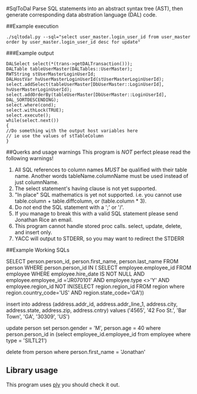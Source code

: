 #SqlToDal
Parse SQL statements into an abstract syntax tree (AST), then generate corresponding data abstration language (DAL) code.

##Example execution
~~~~
./sqltodal.py --sql="select user_master.login_user_id from user_master order by user_master.login_user_id desc for update"
~~~~
###Example output
~~~~
DALSelect select(*(trans->getDALTransaction()));
DALTable tableUserMaster(DALTables::UserMaster);
RWTString stUserMasterLoginUserId;
DALHostVar hvUserMasterLoginUserId(stUserMasterLoginUserId);
select.addSelect(tableUserMaster[DbUserMaster::LoginUserId], hvUserMasterLoginUserId);
select.addOrderBy(tableUserMaster[DbUserMaster::LoginUserId], DAL_SORTDESCENDING);
select.where(cond);
select.withLock(TRUE);
select.execute();
while(select.next())
{
//Do something with the output host variables here
// ie use the values of stTableColumn
}
~~~~

##Querks and usage warnings
This program is _NOT_ perfect please read the following warnings!
1. All SQL references to column names _MUST_ be qualified with their table name.  Another words tableName.columnName must be used instead of just columnName.
2. The select statement's having clause is not yet supported.
3. "In place" SQL mathematics is yet not supported. i.e. you cannot use table.column + table.diffcolumn, or (table.column * 3).
4. Do _not_ end the SQL statement with a ';' or '/'.
5. If you manage to break this with a valid SQL statement please send Jonathan Rice an email.
6. This program cannot handle stored proc calls.  select, update, delete, and insert only.
7. YACC will output to STDERR, so you may want to redirect the STDERR

##Example Working SQLs

SELECT person.person_id, person.first_name, person.last_name FROM person WHERE person.person_id IN ( SELECT employee.employee_id FROM employee WHERE employee.hire_date IS NOT NULL AND employee.employee_id ='JR070101' AND employee.type <>'Y' AND employee.region_id NOT IN(SELECT region.region_id FROM region where region.country_code='US' AND region.state_code='GA'))

insert into address (address.addr_id, address.addr_line_1, address.city, address.state, address.zip, address.cntry) values ('4565', '42 Foo St.', 'Bar Town', 'GA', '30309', 'US')

update person set person.gender = 'M', person.age = 40 where person.person_id in (select employee_id.employee_id from employee where type = 'SILTL21')

delete from person where person.first_name = 'Jonathan'

## Library usage
This program uses [ply](http://www.dabeaz.com/ply/) you should check it out.